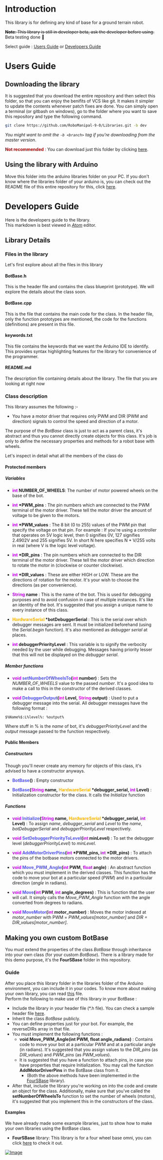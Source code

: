 # Introduction
This library is for defining any kind of base for a ground terrain robot.

~~**Note**: This library is still in developer beta, ask the developer before using.~~ <br>
Beta testing done :tada:

Select guide : [Users Guide](users-guide) or [Developers Guide](developers-guide)

# Users Guide

## Downloading the library
It is suggested that you download the entire repository and then select this folder, so that you can enjoy the benifits of VCS like git. It makes it simpler to update the contents whenever patch fixes are done. You can simply open a terminal (or gitbash on windows), go to the folder where you want to save this repository and type the following command.
```bash
git clone https://github.com/RoboManipal-9-0/Libraries.git -b dev
```
_You might want to omit the `-b <branch>` tag if you're downloading from the master version_.

**<font color="#AA0000">Not recommended</font>** : You can download just this folder by clicking [here](https://minhaskamal.github.io/DownGit/#/home?url=https://github.com/RoboManipal-9-0/Libraries/tree/Branch-AvneeshMishra/BotBase).

## Using the library with Arduino
Move this folder into the arduino libraries folder on your PC. If you don't know where the libraries folder of your arduino is, you can check out the README file of this entire repository for this, click [here](../README.md).<br>

# Developers Guide
Here is the developers guide to the library. <br>
This markdown is best viewed in [_Atom_](https://atom.io/) editor.

## Library Details

### Files in the library
Let's first explore about all the files in this library

#### BotBase.h
This is the header file and contains the class blueprint (prototype). We will explore the details about the class soon.

#### BotBase.cpp
This is the file that contains the main code for the class. In the header file, only the function prototypes are mentioned, the code for the functions (definitions) are present in this file.

#### keywords.txt
This file contains the keywords that we want the Arduino IDE to identify. This provides syntax highlighting features for the library for convenience of the programmer.

#### README.md
The description file containing details about the library. The file that you are looking at right now

### Class description
This library assumes the following :-
- You have a motor driver that requires only PWM and DIR (PWM and direction) signals to control the speed and direction of a motor.

The purpose of the *BotBase* class is just to act as a parent class, it's abstract and thus you cannot directly create objects for this class. It's job is only to define the necessary properties and methods for a robot base with wheels.

Let's inspect in detail what all the members of the class do

#### Protected members
##### Variables

- **<font color="#CD00FF">int</font> NUMBER_OF_WHEELS**: The number of motor powered wheels on the base of the bot.

- **<font color="#CD00FF">int</font> \*PWM_pins** : The pin numbers which are connected to the PWM terminal of the motor driver. These tell the motor driver the amount of voltage to be given to the motors.

- **<font color="#CD00FF">int</font> \*PWM_values** : The 8 bit (0 to 255) values of the PWM pin that specify the voltage on that pin. For example : If you're using a controller that operates on 5V logic level, then 0 signifies 0V, 127 signifies 2.4902V and 255 signifies 5V. In short N here specifies N * V/255 volts in real (where V is the logic level voltage).

- **<font color="#CD00FF">int</font> \*DIR_pins** : The pin numbers which are connected to the DIR terminal of the motor driver. These tell the motor driver which direction to rotate the motor in (clockwise or counter clockwise).

- **<font color="#CD00FF">int</font> \*DIR_values** : These are either HIGH or LOW. These are the directions of rotation for the motor. It's your wish to choose the directions (as per convenience).

- **<font color="#CD00FF">String</font> name** : This is the name of the bot. This is used for debugging purposes and to avoid confusion in case of multiple instances. It's like an identity of the bot. It's suggested that you assign a unique name to every instance of this class.

- **<font color="#FFB300">HardwareSerial</font> \*botDebuggerSerial** : This is the serial over which debugger messages are sent. It must be initialized beforehand (using the _Serial.begin_ function). It's also mentioned as _debugger serial_ at places.

- **<font color="#CD00FF">int</font> debuggerPriorityLevel** : This variable is to signify the verbocity needed by the user while debugging. Messages having priority lesser that this will not be displayed on the _debugger serial_.

##### Member functions
- **<font color="#CD00FF">void</font> <font color="#5052FF">setNumberOfWheelsTo</font>(<font color="#FF00FF">int</font> number)** : Sets the *NUMBER_OF_WHEELS* value to the passed *number*. It's a good idea to make a call to this in the constructor of the derived classes.

- **<font color="#CD00FF">void</font> <font color="#5052FF">DebuggerOutput</font>(<font color="#FF00FF">int</font> Level, <font color="#FF00FF">String</font> output)** : Used to put a debugger message into the serial. All debugger messages have the following format :<br>
```
$%Name%$:L%level%: %output%
```
Where stuff in % is the *name* of bot, it's *debuggerPriorityLevel* and the *output* message passed to the function respectively.

#### Public Members
##### Constructors
Though you'll never create any memory for objects of this class, it's advised to have a constructor anyways.

- **<font color="#5052FF">BotBase</font>()** : Empty constructor

- **<font color="#5052FF">BotBase</font>(<font color="#CD00FF">String</font> name, <font color="#FFB300">HardwareSerial</font> \*debugger_serial, <font color="#CD00FF">int</font> Level)** : Initialization constructor for the class. It calls the *Initialize* function

##### Functions
- **<font color="#CD00FF">void</font> <font color="#5052FF">Initialize</font>(<font color="#CD00FF">String</font> name, <font color="#FFB300">HardwareSerial</font> \*debugger_serial, <font color="#CD00FF">int</font> Level)** : To assign *name*, *debugger_serial* and *Level* to the *name*, *botDebuggerSerial* and *debuggerPriorityLevel* respectively.

- **<font color="#CD00FF">void</font> <font color="#5052FF">SetDebuggerPriorityToLevel</font>(<font color="#CD00FF">int</font> minLevel)** : To set the debugger level (*debuggerPriorityLevel*) to *minLevel*.

- **<font color="#CD00FF">void</font> <font color="#5052FF">AddMotorDriverPins</font>(<font color="#CD00FF">int</font> \*PWM_pins, <font color="#CD00FF">int</font> \*DIR_pins)** : To attach the pins of the botbase motors connected to the motor drivers.

- **<font color="#CD00FF">void</font> <font color="#5052FF">Move_PWM_Angle</font>(<font color="#CD00FF">int</font> PWM, <font color="#CD00FF">float</font> angle)** : An abstract function which you must implement in the derived classes. This function has the code to move your bot at a particular speed (*PWM*) and in a particular direction (*angle* in radians).

- **<font color="#CD00FF">void</font> <font color="#5052FF">Move</font>(<font color="#CD00FF">int</font> PWM, <font color="#CD00FF">int</font> angle_degrees)** : This is function that the user will call. It simply calls the *Move_PWM_Angle* function with the angle converted from degrees to radians.

- **<font color="#CD00FF">void</font> <font color="#5052FF">MoveMotor</font>(<font color="#CD00FF">int</font> motor_number)** : Moves the motor indexed at *motor_number* with PWM = _PWM_values[motor_number]_ and _DIR = DIR_values[motor_number]_.

## Making you own custom BotBase
You must extend the properties of the class *BotBase* through inheritance into your own class (for your custom *BotBase*). There is a library made for this demo purpose, it's the **FourSBase** folder in this repository.

### Guide
After you place this library folder in the libraries folder of the Arduino environment, you can include it in your codes. To know more about making your own library, you can read [this](../README.md) file.<br>
Perform the following to make use of this library in your BotBase :
- Include the library in your header file (\*.h file). You can check a sample header file [here](../FourSBase/FourSBase.h).
- Inherit the class *BotBase* publicly.
- You can define properties just for your bot. For example, the reverseDIRs array in that file.
- You must implement the following functions :
    - **void Move_PWM_Angle(int PWM, float angle_radians)** : Contains code to move your bot at a particular PWM and at a particular angle (in radians). It's suggested that you assign values to the *DIR_pins* (as *DIR_values*) and *PWM_pins* (as *PWM_values*).
    - It is suggested that you have a function to attach pins, in case you have properties that require Initialization. You may call the function **AddMotorDriverPins** in the BotBase class from it.
        - (Both the above methods have been implemented in the [FourSBase](../FourSBase/) library).
- After that, include the library you're working on into the code and create an object for the class. Additionally, make sure that you've called the **setNumberOfWheelsTo** function to set the number of wheels (motors), it's suggested that you implement this in the constructors of the class.

#### Examples
We have already made some example libraries, just to show how to make your own libraries using the BotBase class.
- **FourSBase** library: This library is for a four wheel base omni, you can click [here](../FourSBase) to check it out.

[![Image](https://img.shields.io/badge/Developer-TheProjectsGuy-blue.svg)](https://github.com/TheProjectsGuy)
